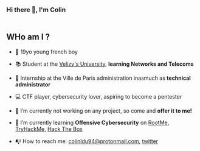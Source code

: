 ### Hi there 👋, I'm Colin </br></br>
## WHo am I ?
- :birthday: 19yo young french boy
- :books: Student at the [Velizy's University](https://www.iut-velizy-rambouillet.uvsq.fr/), <b>learning Networks and Telecoms</b>
- :bookmark_tabs: Internship at the Ville de Paris administration inasmuch as <b>technical administrator</b>
- :computer: CTF player, cybersecurity lover, aspiring to become a pentester

- :construction_worker: I’m currently not working on any project, so come and <b>offer it to me!</b> 
- :leopard: I’m currently learning <b>Offensive Cybersecurity</b> on [RootMe](https://www.root-me.org/), [TryHackMe](https://tryhackme.com/dashboard), [Hack The Box](https://hackthebox.com/)
- :mailbox_with_no_mail: How to reach me: colinldu94@protonmail.com, [twitter](https://twitter.com/Spectra0x10001)
